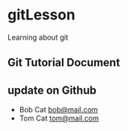 # gitLesson
Learning about git

## Git Tutorial Document
## update on Github 

- Bob Cat bob@mail.com
- Tom Cat tom@mail.com